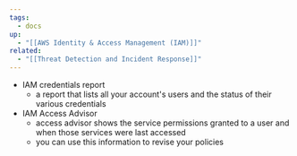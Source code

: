 ```yaml
---
tags:
  - docs
up:
  - "[[AWS Identity & Access Management (IAM)]]"
related:
  - "[[Threat Detection and Incident Response]]"
---
```

- IAM credentials report
	- a report that lists all your account's users and the status of their various credentials
- IAM Access Advisor
	- access advisor shows the service permissions granted to a user and when those services were last accessed
	- you can use this information to revise your policies
